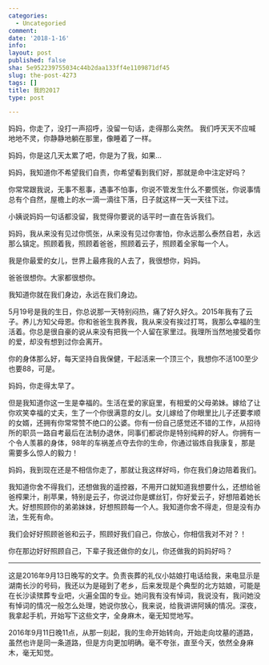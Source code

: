 ```yaml
---
categories:
  - Uncategoried
comment: 
date: '2018-1-16'
info: 
layout: post
published: false
sha: 5e952239755034c44b2daa133ff4e1109871df45
slug: the-post-4273
tags: []
title: 我的2017
type: post

---
```

妈妈，你走了，没打一声招呼，没留一句话，走得那么突然。
我们呼天天不应喊地地不灵，你静静地躺在那里，像睡着了一样。

妈妈，你是这几天太累了吧，你是为了我，如果…

妈妈，我知道你不希望我们自责，你希望看到我们好，那就是命中注定好吗？

你常常跟我说，无事不惹事，遇事不怕事，你说不管发生什么不要慌张，你说事情总有个自然，屋檐上的水一滴一滴往下落，日子就这样一天一天往下过。

小姨说妈妈一句话都没留，我觉得你要说的话平时一直在告诉我们。

妈妈，我从来没有见过你慌张，从来没有见过你害怕，你永远那么泰然自若，永远那么镇定。照顾着我，照顾着爸爸，照顾着云子，照顾着全家每一个人。

我是你最爱的女儿，世界上最疼我的人去了，我很想你，妈妈。

爸爸很想你。大家都很想你。

我知道你就在我们身边，永远在我们身边。

5月19号是我的生日，你总说那一天特别闷热，痛了好久好久。2015年我有了云子。养儿方知父母恩。你和爸爸生我养我，我从来没有挨过打骂，我那么幸福的生活着。你总是很自豪的说从来没有把我一个人留在家里过。我理所当然地接受着你的爱，却没有想到过你会离开。

你的身体那么好，每天坚持自我保健，干起活来一个顶三个，我想你不活100至少也要88，可是。

妈妈，你走得太早了。

但是我知道你这一生是幸福的。生活在爱的家庭里，有相爱的父母弟妹。嫁给了让你欢笑幸福的丈夫，生了一个你很满意的女儿。女儿嫁给了你眼里比儿子还要孝顺的女婿，还拥有你常常赞不绝口的公婆。你有一份自己感觉还不错的工作，从招待所的职员一路自考最后在法制办退休，同事们都说你是特别纯粹的好人。你拥有一个令人羡慕的身体，98年的车祸差点夺去你的生命，你通过锻炼自我康复，那是需要多么惊人的毅力！

妈妈，我到现在还是不相信你走了，那就让我这样好吗，你在我们身边陪着我们。

我知道你舍不得我们，还想做我的遥控器，不用开口就知道我想要什么，还想给爸爸榨果汁，削苹果，特别是云子，你说过你是螺丝钉，你好爱云子，好想陪着她长大。好想照顾你的弟弟妹妹，好想照顾每一个人。我知道你舍不得走，但是没有办法，生死有命。

我们会好好照顾爸爸和云子，照顾好我们自己，你放心，你相信我对不对？！

你在那边好好照顾自己，下辈子我还做你的女儿，你还做我的妈妈好吗？

--------------------------------------------------------------------------------------------------------

这是2016年9月13日晚写的文字。负责丧葬的礼仪小姑娘打电话给我，来电显示是湖南长沙的号码，我还以为是碰到了老乡，后来发现是个典型的北方姑娘，可能是在长沙读殡葬专业吧，火遍全国的专业。她问我有没有悼词，我说没有，我问她没有悼词的情况一般怎么处理，她说你放心，我来说，给我讲讲阿姨的情况。深夜，我拿起手机，开始写下这些文字，全身麻木，毫无知觉地写。

2016年9月11日晚11点，从那一刻起，我的生命开始转向，开始走向坟墓的道路，虽然也许是同一条道路，但是方向更加明确。毫不夸张，直至今天，依然全身麻木，毫无知觉。
